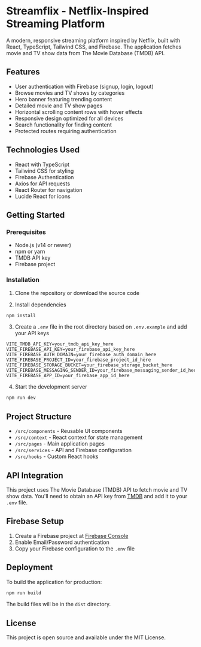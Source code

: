 # Streamflix - Netflix-Inspired Streaming Platform

A modern, responsive streaming platform inspired by Netflix, built with React, TypeScript, Tailwind CSS, and Firebase. The application fetches movie and TV show data from The Movie Database (TMDB) API.

## Features

- User authentication with Firebase (signup, login, logout)
- Browse movies and TV shows by categories
- Hero banner featuring trending content
- Detailed movie and TV show pages
- Horizontal scrolling content rows with hover effects
- Responsive design optimized for all devices
- Search functionality for finding content
- Protected routes requiring authentication

## Technologies Used

- React with TypeScript
- Tailwind CSS for styling
- Firebase Authentication
- Axios for API requests
- React Router for navigation
- Lucide React for icons

## Getting Started

### Prerequisites

- Node.js (v14 or newer)
- npm or yarn
- TMDB API key
- Firebase project

### Installation

1. Clone the repository or download the source code

2. Install dependencies
```bash
npm install
```

3. Create a `.env` file in the root directory based on `.env.example` and add your API keys
```
VITE_TMDB_API_KEY=your_tmdb_api_key_here
VITE_FIREBASE_API_KEY=your_firebase_api_key_here
VITE_FIREBASE_AUTH_DOMAIN=your_firebase_auth_domain_here
VITE_FIREBASE_PROJECT_ID=your_firebase_project_id_here
VITE_FIREBASE_STORAGE_BUCKET=your_firebase_storage_bucket_here
VITE_FIREBASE_MESSAGING_SENDER_ID=your_firebase_messaging_sender_id_here
VITE_FIREBASE_APP_ID=your_firebase_app_id_here
```

4. Start the development server
```bash
npm run dev
```

## Project Structure

- `/src/components` - Reusable UI components
- `/src/context` - React context for state management
- `/src/pages` - Main application pages
- `/src/services` - API and Firebase configuration
- `/src/hooks` - Custom React hooks

## API Integration

This project uses The Movie Database (TMDB) API to fetch movie and TV show data. You'll need to obtain an API key from [TMDB](https://www.themoviedb.org/documentation/api) and add it to your `.env` file.

## Firebase Setup

1. Create a Firebase project at [Firebase Console](https://console.firebase.google.com/)
2. Enable Email/Password authentication
3. Copy your Firebase configuration to the `.env` file

## Deployment

To build the application for production:

```bash
npm run build
```

The build files will be in the `dist` directory.

## License

This project is open source and available under the MIT License.
